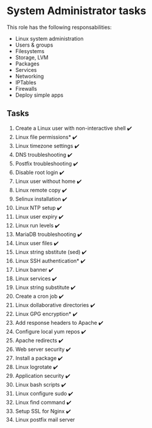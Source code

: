 # System Administrator tasks

This role has the following responsabilities:
- Linux system administration
- Users & groups
- Filesystems
- Storage, LVM
- Packages
- Services
- Networking
- IPTables
- Firewalls
- Deploy simple apps

## Tasks
1. Create a Linux user with non-interactive shell ✔️
2. Linux file permissions* ✔️
3. Linux timezone settings ✔️
4. DNS troubleshooting ✔️
5. Postfix troubleshooting ✔️
6. Disable root login ✔️
7. Linux user without home ✔️
8. Linux remote copy ✔️
9. Selinux installation ✔️
10. Linux NTP setup ✔️
11. Linux user expiry ✔️
12. Linux run levels ✔️
13. MariaDB troubleshooting ✔️
14. Linux user files ✔️
15. Linux string sbstitute (sed) ✔️
16. Linux SSH authentication* ✔️
17. Linux banner ✔️
18. Linux services ✔️
19. Linux string substitute ✔️
20. Create a cron job ✔️
21. Linux dollaborative directories ✔️
22. Linux GPG encryption* ✔️
23. Add response headers to Apache ✔️
24. Configure local yum repos ✔️
25. Apache redirects ✔️
26. Web server security ✔️
27. Install a package ✔️
28. Linux logrotate ✔️
29. Application security ✔️
30. Linux bash scripts ✔️
31. Linux configure sudo ✔️
32. Linux find command ✔️
33. Setup SSL for Nginx ✔️
34. Linux postfix mail server
